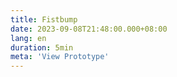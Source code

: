```yaml
---
title: Fistbump
date: 2023-09-08T21:48:00.000+08:00
lang: en
duration: 5min
meta: 'View Prototype'
---
```


<Title />

<Fistbump />

<br />

